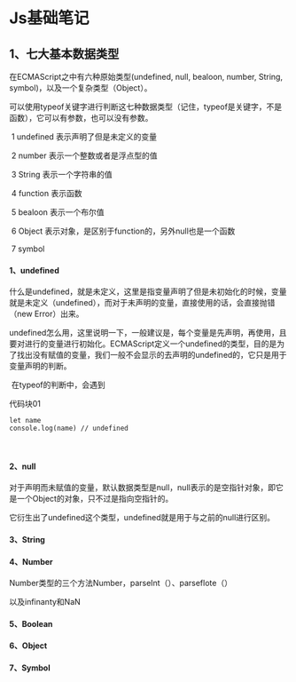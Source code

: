 # 										Js基础笔记

## 1、七大基本数据类型

在ECMAScript之中有六种原始类型(undefined, null, bealoon, number, String, symbol)，以及一个复杂类型（Object）。

可以使用typeof关键字进行判断这七种数据类型（记住，typeof是关键字，不是函数），它可以有参数，也可以没有参数。

​		1 undefined  表示声明了但是未定义的变量

​		2 number	表示一个整数或者是浮点型的值

​		3 String 表示一个字符串的值

​		4 function 表示函数

​		5 bealoon  表示一个布尔值

​		6 Object  表示对象，是区别于function的，另外null也是一个函数

​		7 symbol



#### 	1、undefined

​		什么是undefined，就是未定义，这里是指变量声明了但是未初始化的时候，变量就是未定义（undefined），而对于未声明的变量，直接使用的话，会直接抛错（new Error）出来。

​		undefined怎么用，这里说明一下，一般建议是，每个变量是先声明，再使用，且要对进行的变量进行初始化。ECMAScript定义一个undefined的类型，目的是为了找出没有赋值的变量，我们一般不会显示的去声明的undefined的，它只是用于变量声明的判断。

​			在typeof的判断中，会遇到

代码块01

```
let name 
console.log(name) // undefined
```

​		

#### 	2、null

​		对于声明而未赋值的变量，默认数据类型是null，null表示的是空指针对象，即它是一个Object的对象，只不过是指向空指针的。

​		它衍生出了undefined这个类型，undefined就是用于与之前的null进行区别。

#### 	3、String

#### 	4、Number

Number类型的三个方法Number，parseInt（）、parseflote（）

以及infinanty和NaN

#### 	5、Boolean

#### 	6、Object

#### 	7、Symbol